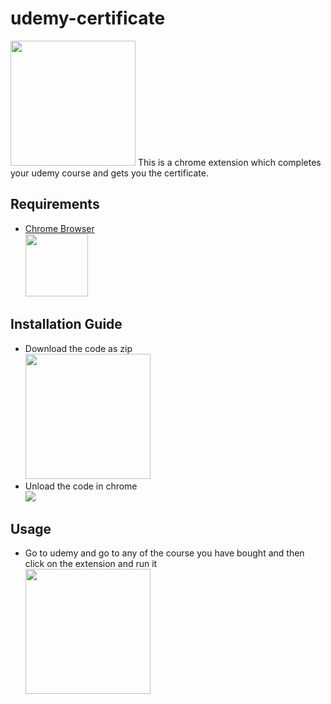 # udemy-certificate 
<img src="https://sm.pcmag.com/pcmag_uk/review/u/udemy/udemy_z2kb.jpg" width="200">
This is a chrome extension which completes your udemy course and gets you the certificate.
<h2>Requirements</h2>
<ul>
<a href='https://www.google.com/chrome/' target="blank">
  <li>Chrome Browser <br><img src="https://upload.wikimedia.org/wikipedia/commons/thumb/e/e1/Google_Chrome_icon_%28February_2022%29.svg/1200px-Google_Chrome_icon_%28February_2022%29.svg.png" height="100"></li>
  </a>

 </ul>
<h2>Installation Guide</h2>
<ul>
  <li>Download the code as zip <br><img src="https://i.ibb.co/dMFzycF/step1.png" height="200"></li>
  <li>Unload the code in chrome <br><img src="https://i.ibb.co/Dk9tRbh/step2.gif" ></li>
 </ul>
 
 <h2>Usage</h2>
<ul>
  <li>Go to udemy and go to any of the course you have bought and then click on the extension and run it <br><img src="https://i.ibb.co/dMFzycF/step1.png" height="200"></li>

 </ul>
  
